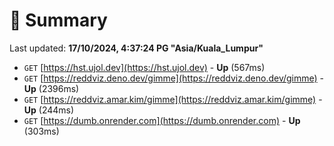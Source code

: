 # 📖 Summary
Last updated: **17/10/2024, 4:37:24 PG "Asia/Kuala_Lumpur"**

- `GET` [https://hst.ujol.dev](https://hst.ujol.dev) - **Up** (567ms)
- `GET` [https://reddviz.deno.dev/gimme](https://reddviz.deno.dev/gimme) - **Up** (2396ms)
- `GET` [https://reddviz.amar.kim/gimme](https://reddviz.amar.kim/gimme) - **Up** (244ms)
- `GET` [https://dumb.onrender.com](https://dumb.onrender.com) - **Up** (303ms)
